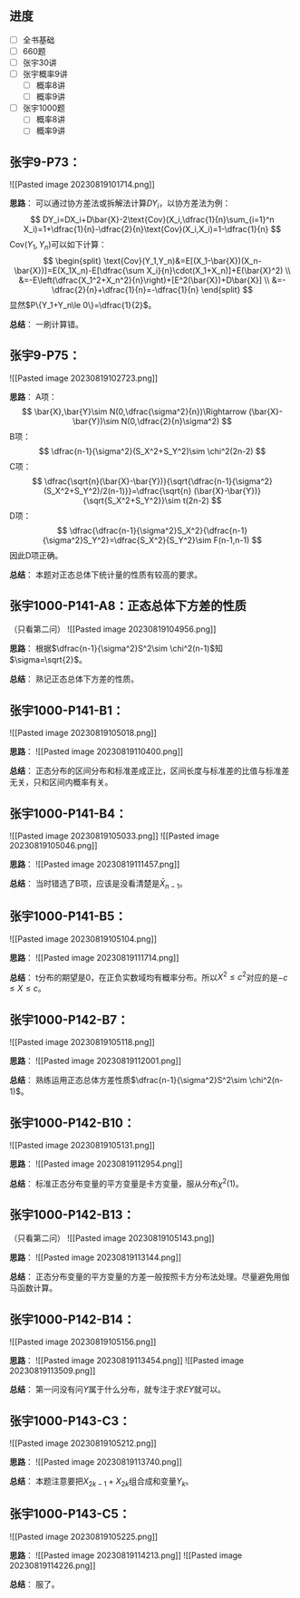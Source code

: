 
## 进度

- [ ] 全书基础
- [ ] 660题
- [ ] 张宇30讲
- [ ] 张宇概率9讲
	- [ ] 概率8讲
	- [ ] 概率9讲
- [ ] 张宇1000题
	- [ ] 概率8讲
	- [ ] 概率9讲

## 张宇9-P73：

![[Pasted image 20230819101714.png]]

**思路**：
可以通过协方差法或拆解法计算$DY_i$，以协方差法为例：
$$
DY_i=DX_i+D\bar{X}-2\text{Cov}(X_i,\dfrac{1}{n}\sum_{i=1}^n X_i)=1+\dfrac{1}{n}-\dfrac{2}{n}\text{Cov}(X_i,X_i)=1-\dfrac{1}{n}
$$
$\text{Cov}(Y_1,Y_n)$可以如下计算：
$$
\begin{split}
\text{Cov}(Y_1,Y_n)&=E[(X_1-\bar{X})(X_n-\bar{X})]=E(X_1X_n)-E[\dfrac{\sum X_i}{n}\cdot(X_1+X_n)]+E(\bar{X}^2) \\
&=-E\left(\dfrac{X_1^2+X_n^2}{n}\right)+[E^2(\bar{X})+D\bar{X}] \\
&=-\dfrac{2}{n}+\dfrac{1}{n}=-\dfrac{1}{n}
\end{split}
$$
显然$P\{Y_1+Y_n\le 0\}=\dfrac{1}{2}$。

**总结**：
一刷计算错。

## 张宇9-P75：

![[Pasted image 20230819102723.png]]

**思路**：
A项：
$$
\bar{X},\bar{Y}\sim N(0,\dfrac{\sigma^2}{n})\Rightarrow (\bar{X}-\bar{Y})\sim N(0,\dfrac{2}{n}\sigma^2)
$$
B项：
$$
\dfrac{n-1}{\sigma^2}(S_X^2+S_Y^2)\sim \chi^2(2n-2)
$$
C项：
$$
\dfrac{\sqrt{n}(\bar{X}-\bar{Y})}{\sqrt{\dfrac{n-1}{\sigma^2}(S_X^2+S_Y^2)/2(n-1)}}=\dfrac{\sqrt{n} (\bar{X}-\bar{Y})}{\sqrt{S_X^2+S_Y^2}}\sim t(2n-2)
$$
D项：
$$
\dfrac{\dfrac{n-1}{\sigma^2}S_X^2}{\dfrac{n-1}{\sigma^2}S_Y^2}=\dfrac{S_X^2}{S_Y^2}\sim F(n-1,n-1)
$$
因此D项正确。

**总结**：
本题对正态总体下统计量的性质有较高的要求。

## 张宇1000-P141-A8：正态总体下方差的性质

（只看第二问）
![[Pasted image 20230819104956.png]]

**思路**：
根据$\dfrac{n-1}{\sigma^2}S^2\sim \chi^2(n-1)$知$\sigma=\sqrt{2}$。

**总结**：
熟记正态总体下方差的性质。

## 张宇1000-P141-B1：

![[Pasted image 20230819105018.png]]

**思路**：
![[Pasted image 20230819110400.png]]

**总结**：
正态分布的区间分布和标准差成正比，区间长度与标准差的比值与标准差无关，只和区间内概率有关。

## 张宇1000-P141-B4：

![[Pasted image 20230819105033.png]]
![[Pasted image 20230819105046.png]]

**思路**：
![[Pasted image 20230819111457.png]]

**总结**：
当时错选了B项，应该是没看清楚是$\bar{X}_{n-1}$。

## 张宇1000-P141-B5：

![[Pasted image 20230819105104.png]]

**思路**：
![[Pasted image 20230819111714.png]]

**总结**：
t分布的期望是0，在正负实数域均有概率分布。所以$X^2\le c^2$对应的是$-c\le X\le c$。

## 张宇1000-P142-B7：

![[Pasted image 20230819105118.png]]

**思路**：
![[Pasted image 20230819112001.png]]

**总结**：
熟练运用正态总体方差性质$\dfrac{n-1}{\sigma^2}S^2\sim \chi^2(n-1)$。

## 张宇1000-P142-B10：

![[Pasted image 20230819105131.png]]

**思路**：
![[Pasted image 20230819112954.png]]

**总结**：
标准正态分布变量的平方变量是卡方变量，服从分布$\chi^2(1)$。

## 张宇1000-P142-B13：

（只看第二问）
![[Pasted image 20230819105143.png]]

**思路**：
![[Pasted image 20230819113144.png]]

**总结**：
正态分布变量的平方变量的方差一般按照卡方分布法处理。尽量避免用伽马函数计算。

## 张宇1000-P142-B14：

![[Pasted image 20230819105156.png]]

**思路**：
![[Pasted image 20230819113454.png]]
![[Pasted image 20230819113509.png]]

**总结**：
第一问没有问$Y$属于什么分布，就专注于求$EY$就可以。

## 张宇1000-P143-C3：

![[Pasted image 20230819105212.png]]

**思路**：
![[Pasted image 20230819113740.png]]

**总结**：
本题注意要把$X_{2k-1}+X_{2k}$组合成和变量$Y_k$。

## 张宇1000-P143-C5：

![[Pasted image 20230819105225.png]]

**思路**：
![[Pasted image 20230819114213.png]]
![[Pasted image 20230819114226.png]]

**总结**：
服了。
